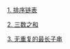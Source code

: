 [1. 排序链表](https://leetcode.cn/problems/sort-list/description/)


[2. 三数之和](https://leetcode.cn/problems/3sum/description/)


[3. 无重复的最长子串](https://leetcode.cn/problems/longest-substring-without-repeating-characters/)